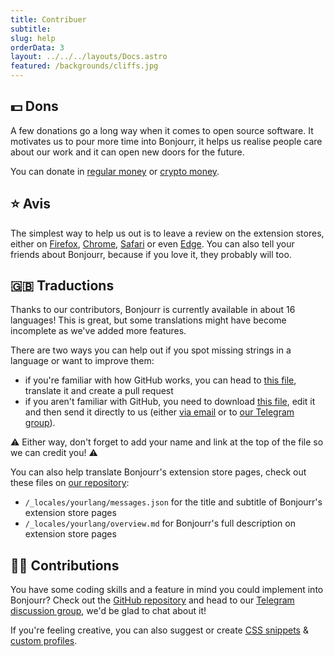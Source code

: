 ```yaml
---
title: Contribuer
subtitle:
slug: help
orderData: 3
layout: ../../../layouts/Docs.astro
featured: /backgrounds/cliffs.jpg
---
```


## 💵 Dons

A few donations go a long way when it comes to open source software. It motivates us to pour more time into Bonjourr, it helps us realise people care about our work and it can open new doors for the future.

You can donate in [regular money](https://ko-fi.com/bonjourr) or [crypto money](https://commerce.coinbase.com/checkout/095cc203-130d-4e56-9716-3aa10a202d9b).

## ⭐️ Avis

The simplest way to help us out is to leave a review on the extension stores, either on [Firefox](https://addons.mozilla.org/fr/firefox/addon/bonjourr-startpage/), [Chrome](https://chrome.google.com/webstore/detail/bonjourr-%C2%B7-minimalist-lig/dlnejlppicbjfcfcedcflplfjajinajd?hl=fr&authuser=0), [Safari](https://apps.apple.com/fr/app/bonjourr-startpage/id1615431236) or even [Edge](https://microsoftedge.microsoft.com/addons/detail/bonjourr/dehmmlejmefjphdeoagelkpaoolicmid). You can also tell your friends about Bonjourr, because if you love it, they probably will too.

## 🇬🇧 Traductions

Thanks to our contributors, Bonjourr is currently available in about 16 languages! This is great, but some translations might have become incomplete as we've added more features.

There are two ways you can help out if you spot missing strings in a language or want to improve them:

-   if you're familiar with how GitHub works, you can head to [this file](https://github.com/victrme/Bonjourr/blob/master/src/scripts/lang.js), translate it and create a pull request
-   if you aren't familiar with GitHub, you need to download [this file](https://raw.githubusercontent.com/victrme/Bonjourr/master/src/scripts/lang.js), edit it and then send it directly to us (either [via email](mailto:bonjourr.app@protonmail.com) or to [our Telegram group](https://t.me/BonjourrStartpage)).

⚠️ Either way, don't forget to add your name and link at the top of the file so we can credit you! ⚠️

You can also help translate Bonjourr's extension store pages, check out these files on [our repository](https://github.com/victrme/Bonjourr/):

-   `/_locales/yourlang/messages.json` for the title and subtitle of Bonjourr's extension store pages
-   `/_locales/yourlang/overview.md` for Bonjourr's full description on extension store pages

## 👨‍💻 Contributions

You have some coding skills and a feature in mind you could implement into Bonjourr? Check out the [GitHub repository](https://github.com/victrme/Bonjourr/) and head to our [Telegram discussion group](https://t.me/BonjourrStartpage), we'd be glad to chat about it!

If you're feeling creative, you can also suggest or create [CSS snippets](https://bonjourr.fr/css-snippet) & [custom profiles](https://bonjourr.fr/profiles).
